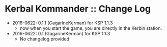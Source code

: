 # Kerbal Kommander :: Change Log

* 2016-0622: 0.1.1 (GagarineKerman) for KSP 1.1.3
	+ now when you start the game, you are directly in the Kerbin station. 
* 2016-0622: 0.1 (GagarineKerman) for KSP 1.1.3
	+ No changelog provided

